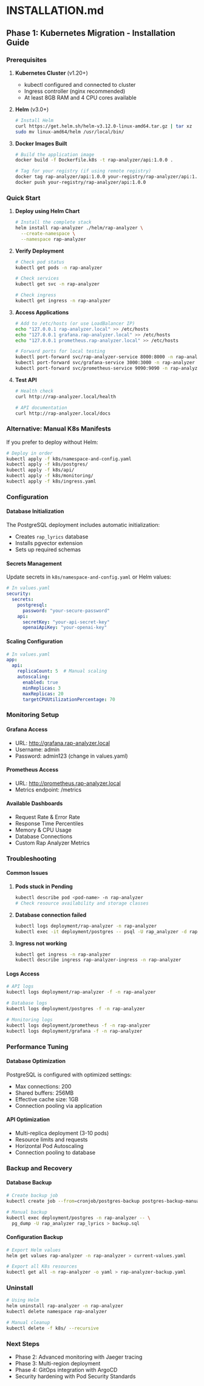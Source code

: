 # INSTALLATION.md

## Phase 1: Kubernetes Migration - Installation Guide

### Prerequisites

1. **Kubernetes Cluster** (v1.20+)
   - kubectl configured and connected to cluster
   - Ingress controller (nginx recommended)
   - At least 8GB RAM and 4 CPU cores available

2. **Helm** (v3.0+)
   ```bash
   # Install Helm
   curl https://get.helm.sh/helm-v3.12.0-linux-amd64.tar.gz | tar xz
   sudo mv linux-amd64/helm /usr/local/bin/
   ```

3. **Docker Images Built**
   ```bash
   # Build the application image
   docker build -f Dockerfile.k8s -t rap-analyzer/api:1.0.0 .
   
   # Tag for your registry (if using remote registry)
   docker tag rap-analyzer/api:1.0.0 your-registry/rap-analyzer/api:1.0.0
   docker push your-registry/rap-analyzer/api:1.0.0
   ```

### Quick Start

1. **Deploy using Helm Chart**
   ```bash
   # Install the complete stack
   helm install rap-analyzer ./helm/rap-analyzer \
     --create-namespace \
     --namespace rap-analyzer
   ```

2. **Verify Deployment**
   ```bash
   # Check pod status
   kubectl get pods -n rap-analyzer
   
   # Check services
   kubectl get svc -n rap-analyzer
   
   # Check ingress
   kubectl get ingress -n rap-analyzer
   ```

3. **Access Applications**
   ```bash
   # Add to /etc/hosts (or use LoadBalancer IP)
   echo "127.0.0.1 rap-analyzer.local" >> /etc/hosts
   echo "127.0.0.1 grafana.rap-analyzer.local" >> /etc/hosts
   echo "127.0.0.1 prometheus.rap-analyzer.local" >> /etc/hosts
   
   # Forward ports for local testing
   kubectl port-forward svc/rap-analyzer-service 8000:8000 -n rap-analyzer
   kubectl port-forward svc/grafana-service 3000:3000 -n rap-analyzer
   kubectl port-forward svc/prometheus-service 9090:9090 -n rap-analyzer
   ```

4. **Test API**
   ```bash
   # Health check
   curl http://rap-analyzer.local/health
   
   # API documentation
   curl http://rap-analyzer.local/docs
   ```

### Alternative: Manual K8s Manifests

If you prefer to deploy without Helm:

```bash
# Deploy in order
kubectl apply -f k8s/namespace-and-config.yaml
kubectl apply -f k8s/postgres/
kubectl apply -f k8s/api/
kubectl apply -f k8s/monitoring/
kubectl apply -f k8s/ingress.yaml
```

### Configuration

#### Database Initialization

The PostgreSQL deployment includes automatic initialization:
- Creates `rap_lyrics` database
- Installs pgvector extension
- Sets up required schemas

#### Secrets Management

Update secrets in `k8s/namespace-and-config.yaml` or Helm values:

```yaml
# In values.yaml
security:
  secrets:
    postgresql:
      password: "your-secure-password"
    api:
      secretKey: "your-api-secret-key"
      openaiApiKey: "your-openai-key"
```

#### Scaling Configuration

```yaml
# In values.yaml
app:
  api:
    replicaCount: 5  # Manual scaling
    autoscaling:
      enabled: true
      minReplicas: 3
      maxReplicas: 20
      targetCPUUtilizationPercentage: 70
```

### Monitoring Setup

#### Grafana Access
- URL: http://grafana.rap-analyzer.local
- Username: admin
- Password: admin123 (change in values.yaml)

#### Prometheus Access
- URL: http://prometheus.rap-analyzer.local
- Metrics endpoint: /metrics

#### Available Dashboards
- Request Rate & Error Rate
- Response Time Percentiles
- Memory & CPU Usage
- Database Connections
- Custom Rap Analyzer Metrics

### Troubleshooting

#### Common Issues

1. **Pods stuck in Pending**
   ```bash
   kubectl describe pod <pod-name> -n rap-analyzer
   # Check resource availability and storage classes
   ```

2. **Database connection failed**
   ```bash
   kubectl logs deployment/rap-analyzer -n rap-analyzer
   kubectl exec -it deployment/postgres -- psql -U rap_analyzer -d rap_lyrics
   ```

3. **Ingress not working**
   ```bash
   kubectl get ingress -n rap-analyzer
   kubectl describe ingress rap-analyzer-ingress -n rap-analyzer
   ```

#### Logs Access

```bash
# API logs
kubectl logs deployment/rap-analyzer -f -n rap-analyzer

# Database logs  
kubectl logs deployment/postgres -f -n rap-analyzer

# Monitoring logs
kubectl logs deployment/prometheus -f -n rap-analyzer
kubectl logs deployment/grafana -f -n rap-analyzer
```

### Performance Tuning

#### Database Optimization

PostgreSQL is configured with optimized settings:
- Max connections: 200
- Shared buffers: 256MB
- Effective cache size: 1GB
- Connection pooling via application

#### API Optimization

- Multi-replica deployment (3-10 pods)
- Resource limits and requests
- Horizontal Pod Autoscaling
- Connection pooling to database

### Backup and Recovery

#### Database Backup

```bash
# Create backup job
kubectl create job --from=cronjob/postgres-backup postgres-backup-manual -n rap-analyzer

# Manual backup
kubectl exec deployment/postgres -n rap-analyzer -- \
  pg_dump -U rap_analyzer rap_lyrics > backup.sql
```

#### Configuration Backup

```bash
# Export Helm values
helm get values rap-analyzer -n rap-analyzer > current-values.yaml

# Export all K8s resources
kubectl get all -n rap-analyzer -o yaml > rap-analyzer-backup.yaml
```

### Uninstall

```bash
# Using Helm
helm uninstall rap-analyzer -n rap-analyzer
kubectl delete namespace rap-analyzer

# Manual cleanup
kubectl delete -f k8s/ --recursive
```

### Next Steps

- Phase 2: Advanced monitoring with Jaeger tracing
- Phase 3: Multi-region deployment
- Phase 4: GitOps integration with ArgoCD
- Security hardening with Pod Security Standards